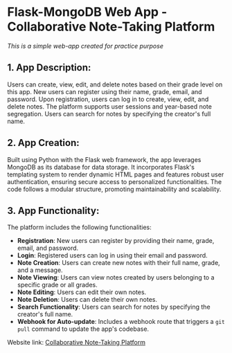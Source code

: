 # Flask-MongoDB Web App - Collaborative Note-Taking Platform  
*This is a simple web-app created for practice purpose*

## 1. App Description:
Users can create, view, edit, and delete notes based on their grade level on this app. New users can register using their name, grade, email, and password. Upon registration, users can log in to create, view, edit, and delete notes. The platform supports user sessions and year-based note segregation. Users can search for notes by specifying the creator's full name. 

## 2. App Creation:
Built using Python with the Flask web framework, the app leverages MongoDB as its database for data storage. It incorporates Flask's templating system to render dynamic HTML pages and features robust user authentication, ensuring secure access to personalized functionalities. The code follows a modular structure, promoting maintainability and scalability.

## 3. App Functionality:
The platform includes the following functionalities:
- **Registration**: New users can register by providing their name, grade, email, and password.
- **Login**: Registered users can log in using their email and password.
- **Note Creation**: Users can create new notes with their full name, grade, and a message.
- **Note Viewing**: Users can view notes created by users belonging to a specific grade or all grades.
- **Note Editing**: Users can edit their own notes.
- **Note Deletion**: Users can delete their own notes.
- **Search Functionality**: Users can search for notes by specifying the creator's full name.
- **Webhook for Auto-update**: Includes a webhook route that triggers a `git pull` command to update the app's codebase. 

Website link: [Collaborative Note-Taking Platform](https://i6.cims.nyu.edu/~ck3294/7-web-app-WeiKuoWei/flask.cgi/)  
